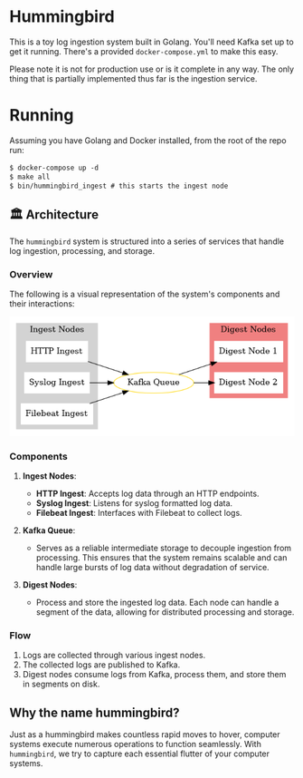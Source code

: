 # Hummingbird
This is a toy log ingestion system built in Golang. You'll need Kafka set up to
get it running. There's a provided `docker-compose.yml` to make this easy.

Please note it is not for production use or is it complete in any way. The only
thing that is partially implemented thus far is the ingestion service.

# Running
Assuming you have Golang and Docker installed, from the root of the repo run:
```
$ docker-compose up -d
$ make all
$ bin/hummingbird_ingest # this starts the ingest node
```

## 🏛 Architecture

The `hummingbird` system is structured into a series of services that handle log ingestion, processing, and storage.

### Overview

The following is a visual representation of the system's components and their interactions:

![Hummingbird System Architecture](./architecture.png)

### Components

1. **Ingest Nodes**:
   - **HTTP Ingest**: Accepts log data through an HTTP endpoints.
   - **Syslog Ingest**: Listens for syslog formatted log data.
   - **Filebeat Ingest**: Interfaces with Filebeat to collect logs.

2. **Kafka Queue**:
   - Serves as a reliable intermediate storage to decouple ingestion from processing. 
   This ensures that the system remains scalable and can handle large bursts of log data without degradation of service.

3. **Digest Nodes**:
   - Process and store the ingested log data. Each node can handle a segment of the data, allowing for distributed processing and storage.

### Flow

1. Logs are collected through various ingest nodes.
2. The collected logs are published to Kafka.
3. Digest nodes consume logs from Kafka, process them, and store them in segments on disk. 

## Why the name hummingbird?
Just as a hummingbird makes countless rapid moves to hover, computer systems 
execute numerous operations to function seamlessly. With `hummingbird`, we 
try to capture each essential flutter of your computer systems.
